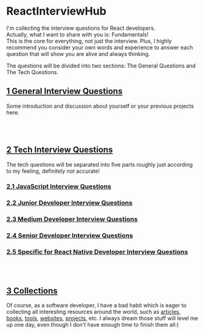 # ReactInterviewHub
I'm collecting the interview questions for React developers.<br>
Actually, what I want to share with you is: Fundamentals!<br>
This is the core for everything, not just the interview. Plus, I highly recommend you consider your own words and experience to answer each question that will show you are alive and always thinking.

The questions will be divided into two sections: The General Questions and The Tech Questions.

## [1 General Interview Questions](GeneralQuestions)
Some introduction and discussion about yourself or your previous projects here.

<br>
<br>

## [2 Tech Interview Questions](TechQuestions)
The tech questions will be separated into five parts roughly just according to my feeling, definitely not accurate!

### [2.1 JavaScript Interview Questions](TechQuestions/JavaScriptInterviewQuestions.md)
### [2.2 Junior Developer Interview Questions](TechQuestions/JuniorDeveloperInterviewQuestions.md)
### [2.3 Medium Developer Interview Questions](TechQuestions/MediumDeveloperInterviewQuestions.md)
### [2.4 Senior Developer Interview Questions](TechQuestions/SeniorDeveloperInterviewQuestions.md)
### [2.5 Specific for React Native Developer Interview Questions](TechQuestions/ReactNativeDeveloperInterviewQuestions.md)

<br>
<br>

## [3 Collections](Collections)
Of course, as a software developer, I have a bad habit which is eager to collecting all interesting resources around the world, such as [articles](Collections/InterestingArticlesList.md), [books](Collections/InterestingBooksList.md), [tools](Collections/InterestingToolsList.md), [websites](Collections/InterestingWebsitesList.md), [projects](Collections/InterestingProjectsList.md), etc. I always dream those stuff will level me up one day, even though I don't have enough time to finish them all:(
